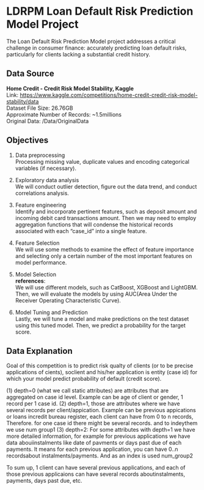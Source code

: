 # LDRPM Loan Default Risk Prediction Model Project
The Loan Default Risk Prediction Model project addresses a critical challenge in consumer finance: accurately predicting loan default risks, particularly for clients lacking a substantial credit history.
## Data Source
**Home Credit - Credit Risk Model Stability, Kaggle**  
Link: https://www.kaggle.com/competitions/home-credit-credit-risk-model-stability/data  
Dataset File Size: 26.76GB  
Approximate Number of Records: ~1.5millions  
Original Data: /Data/OriginalData  

## Objectives
1. Data preprocessing  
Processing missing value, duplicate values and encoding categorical variables (if necessary).
 
3. Exploratory data analysis  
We will conduct outlier detection, figure out the data trend, and conduct correlations analysis.

4. Feature engineering  
Identify and incorporate pertinent features, such as deposit amount and incoming debit card transactions amount. Then we may need to employ aggregation functions that will condense the historical records associated with each “case_id” into a single feature.

5. Feature Selection  
We will use some methods to examine the effect of feature importance and selecting only a certain number of the most important features on model performance.

6. Model Selection  
**references**:  
We will use different models, such as CatBoost, XGBoost and LightGBM. Then, we will evaluate the models by using AUC(Area Under the Receiver Operating Characteristic Curve). 

7. Model Tuning and Prediction  
Lastly, we will tune a model and make predictions on the test dataset using this tuned model. Then, we predict a probability for the target score.

## Data Explanation
Goal of this competition is to predict risk qualty of clients (or to be precise applications of cients), soclient and his/her application is entity (case id) for which your model predict probability of default (credit score).

(1) depth=0 (what we call static attributes) are attributes that are aggregated on case id level. Example can be age of client or gender, 1 record per 1 case id.
(2) depth=1, those are attributes where we have several records per client/appication. Example can be previous appications or loans incredit bureau register, each client can have from 0 to n records, Therefore. for one case id there might be several records. and to indeythem we use num group1
(3) depth=2: For some attributes with depth=1 we have more detailed information, for example for previous applications we have data abouiinstalments like date of pavments or days past due of each payments. lt means for each previous application, you can have 0..n recordsabout instalments/payments. And as an index is used num_group2

To sum up, 1 client can have several previous applications, and each of those previous applicaions can have several records aboutinstalments, payments, days past due, etc.

